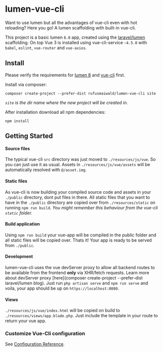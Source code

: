 # lumen-vue-cli

Want to use lumen but all the advantages of vue-cli even with hot reloading?
Here you go! A lumen scaffolding with built-in vue-cli.

This project is a basic lumen `8.0` app,
created using the [laravel/lumen](https://github.com/laravel/lumen) scaffolding.
On top Vue 3 is installed using vue-cli-service `~4.5.0` with `babel`, `eslint`, `vue-router` and `vue-axios`.

## Install

Please verify the requirements for [lumen 8](https://lumen.laravel.com/docs/8.x/installation#installation)
and [vue-cli](https://lumen.laravel.com/docs/8.x/installation#installation) first.

Install via composer:
```
composer create-project --prefer-dist rufusmaiwald/lumen-vue-cli site
```
*`site` is the dir name where the new project will be created in.*

After installation download all npm dependencies:
```
npm install
```

## Getting Started

#### Source files
The typical vue-cli `src` directory was just moved to `./resources/js/vue`. So you can just use it as usual.
Assets in `./resources/js/vue/assets` will be automatically resolved with `@/asset.img`.

#### Static files
As vue-cli is now building your compiled source code and assets in your `./public` directory,
dont put files in there.
All static files that you want to have in the `./public` directory are copied over
from `./resources/static` on running `npm run build`.
*You might remember this behaviour from the vue-cli `static` folder.*

#### Build application
Using `npm run build` your vue-app will be compiled in the public folder and all static files will be copied over.
Thats it! Your app is ready to be served from `./public`.

#### Development
lumen-vue-cli uses the vue devServer proxy to allow all backend routes
to be available from the frontend **only** via XHR/fetch requests.
Learn more about devServer proxy [here](composer create-project --prefer-dist laravel/lumen blog).
Just run `php artisan serve` and `npm run serve` and voila, your app should be up on `https://localhost:8080`.

#### Views
`./resources/js/vue/index.html` will be copied on build to `./resources/views/app.blade.php`.
Just include the template in your route to return your vue app.


### Customize Vue-Cli configuration
See [Configuration Reference](https://cli.vuejs.org/config/).
